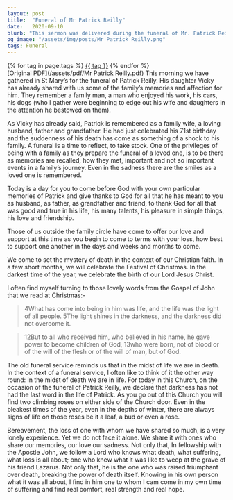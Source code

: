 ```yaml
---
layout: post
title:  "Funeral of Mr Patrick Reilly"
date:   2020-09-10
blurb: "This sermon was delivered during the funeral of Mr. Patrick Reilly, a beloved family man, husband, father, and grandfather. The sermon reflects on the suddenness of his death, the memories shared by his family, and the Christian faith's perspective on death and life. It offers comfort, strength, and hope in the face of loss."
og_image: "/assets/img/posts/Mr Patrick Reilly.png"
tags: Funeral
---    
```

<div class="tag-pills">
    {% for tag in page.tags %}
    <a href="{{ site.baseurl }}/tag/{{ tag | slugify }}" class="tag-pill">{{ tag }}</a>
    {% endfor %}
</div>
[Original PDF](/assets/pdf/Mr Patrick Reilly.pdf)
This morning we have gathered in St Mary’s for the funeral of Patrick Reilly. His daughter Vicky has already shared with us some of the family’s memories and affection for him. They remember a family man, a man who enjoyed his work, his cars, his dogs (who I gather were beginning to edge out his wife and daughters in the attention he bestowed on them).

As Vicky has already said, Patrick is remembered as a family wife, a loving husband, father and grandfather. He had just celebrated his 71st birthday and the suddenness of his death has come as something of a shock to his family. A funeral is a time to reflect, to take stock. One of the privileges of being with a family as they prepare the funeral of a loved one, is to be there as memories are recalled, how they met, important and not so important events in a family’s journey. Even in the sadness there are the smiles as a loved one is remembered.

Today is a day for you to come before God with your own particular memories of Patrick and give thanks to God for all that he has meant to you as husband, as father, as grandfather and friend, to thank God for all that was good and true in his life, his many talents, his pleasure in simple things, his love and friendship.

Those of us outside the family circle have come to offer our love and support at this time as you begin to come to terms with your loss, how best to support one another in the days and weeks and months to come.

We come to set the mystery of death in the context of our Christian faith. In a few short months, we will celebrate the Festival of Christmas. In the darkest time of the year, we celebrate the birth of our Lord Jesus Christ.

I often find myself turning to those lovely words from the Gospel of John that we read at Christmas:-

> 4What has come into being in him was life, and the life was the light of all people. 5The light shines in the darkness, and the darkness did not overcome it.

> 12But to all who received him, who believed in his name, he gave power to become children of God, 13who were born, not of blood or of the will of the flesh or of the will of man, but of God.

The old funeral service reminds us that in the midst of life we are in death. In the context of a funeral service, I often like to think of it the other way round: in the midst of death we are in life. For today in this Church, on the occasion of the funeral of Patrick Reilly, we declare that darkness has not had the last word in the life of Patrick. As you go out of this Church you will find two climbing roses on either side of the Church door. Even in the bleakest times of the year, even in the depths of winter, there are always signs of life on those roses be it a leaf, a bud or even a rose.

Bereavement, the loss of one with whom we have shared so much, is a very lonely experience. Yet we do not face it alone. We share it with ones who share our memories, our love our sadness. Not only that, In fellowship with the Apostle John, we follow a Lord who knows what death, what suffering, what loss is all about; one who knew what it was like to weep at the grave of his friend Lazarus. Not only that, he is the one who was raised triumphant over death, breaking the power of death itself. Knowing in his own person what it was all about, I find in him one to whom I cam come in my own time of suffering and find real comfort, real strength and real hope.
